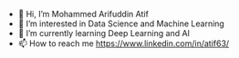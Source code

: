 - 👋 Hi, I’m Mohammed Arifuddin Atif
- 👀 I’m interested in Data Science and Machine Learning
- 🌱 I’m currently learning Deep Learning and AI
- 📫 How to reach me https://www.linkedin.com/in/atif63/

<!---
arifuddinatif/arifuddinatif is a ✨ special ✨ repository because its `README.md` (this file) appears on your GitHub profile.
You can click the Preview link to take a look at your changes.
--->
